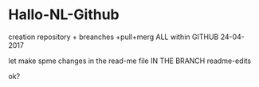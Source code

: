 # Hallo-NL-Github
creation repository + breanches +pull+merg ALL within GITHUB 24-04-2017

let make spme changes in the read-me file IN THE BRANCH readme-edits

ok?
